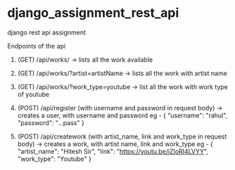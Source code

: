 # django_assignment_rest_api
django rest api assignment


Endpoints of the api

1. (GET) /api/works/ 
-> lists all the work available

2. (GET) /api/works/?artist=artistName
-> lists all the work with artist name 

3. (GET) /api/works/?work_type=youtube
-> list all the work with work type of youtube

4. (POST) /api/register (with username and password in request body)
-> creates a user, with username and password
eg - 
{
"username": "rahul",
"password": "...pass"
}

5. (POST) /api/creatework (with artist_name, link and work_type in request body)
-> creates a work, with artist name, link and work_type 
eg - 
{
"artist_name": "Hitesh Sir",
"link": "https://youtu.be/iZloRI4LVYY",
"work_type": "Youtube"
}
